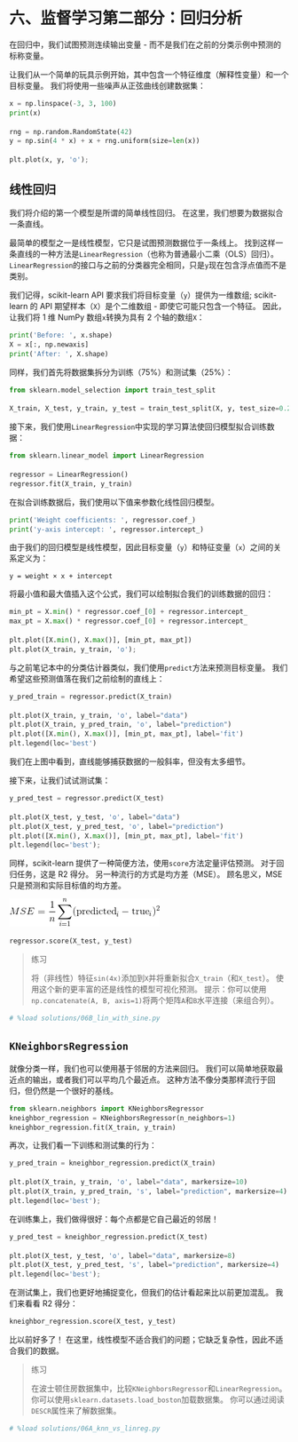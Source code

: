 # 六、监督学习第二部分：回归分析

在回归中，我们试图预测连续输出变量 - 而不是我们在之前的分类示例中预测的标称变量。

让我们从一个简单的玩具示例开始，其中包含一个特征维度（解释性变量）和一个目标变量。 我们将使用一些噪声从正弦曲线创建数据集：

```py
x = np.linspace(-3, 3, 100)
print(x)

rng = np.random.RandomState(42)
y = np.sin(4 * x) + x + rng.uniform(size=len(x))

plt.plot(x, y, 'o');
```

## 线性回归

我们将介绍的第一个模型是所谓的简单线性回归。 在这里，我们想要为数据拟合一条直线。

最简单的模型之一是线性模型，它只是试图预测数据位于一条线上。 找到这样一条直线的一种方法是`LinearRegression`（也称为普通最小二乘（OLS）回归）。 `LinearRegression`的接口与之前的分类器完全相同，只是`y`现在包含浮点值而不是类别。

我们记得，scikit-learn API 要求我们将目标变量（`y`）提供为一维数组; scikit-learn 的 API 期望样本（`X`）是个二维数组 - 即使它可能只包含一个特征。 因此，让我们将 1 维 NumPy 数组`x`转换为具有 2 个轴的数组`X`：

```py
print('Before: ', x.shape)
X = x[:, np.newaxis]
print('After: ', X.shape)
```

同样，我们首先将数据集拆分为训练（75%）和测试集（25%）：

```py
from sklearn.model_selection import train_test_split

X_train, X_test, y_train, y_test = train_test_split(X, y, test_size=0.25, random_state=42)
```

接下来，我们使用`LinearRegression`中实现的学习算法使回归模型拟合训练数据：

```py
from sklearn.linear_model import LinearRegression

regressor = LinearRegression()
regressor.fit(X_train, y_train)
```

在拟合训练数据后，我们使用以下值来参数化线性回归模型。

```py
print('Weight coefficients: ', regressor.coef_)
print('y-axis intercept: ', regressor.intercept_)
```

由于我们的回归模型是线性模型，因此目标变量（`y`）和特征变量（`x`）之间的关系定义为：

```
y = weight × x + intercept
```

将最小值和最大值插入这个公式，我们可以绘制拟合我们的训练数据的回归：

```py
min_pt = X.min() * regressor.coef_[0] + regressor.intercept_
max_pt = X.max() * regressor.coef_[0] + regressor.intercept_

plt.plot([X.min(), X.max()], [min_pt, max_pt])
plt.plot(X_train, y_train, 'o');
```

与之前笔记本中的分类估计器类似，我们使用`predict`方法来预测目标变量。 我们希望这些预测值落在我们之前绘制的直线上：

```py
y_pred_train = regressor.predict(X_train)

plt.plot(X_train, y_train, 'o', label="data")
plt.plot(X_train, y_pred_train, 'o', label="prediction")
plt.plot([X.min(), X.max()], [min_pt, max_pt], label='fit')
plt.legend(loc='best')
```

我们在上图中看到，直线能够捕获数据的一般斜率，但没有太多细节。

接下来，让我们试试测试集：

```py
y_pred_test = regressor.predict(X_test)

plt.plot(X_test, y_test, 'o', label="data")
plt.plot(X_test, y_pred_test, 'o', label="prediction")
plt.plot([X.min(), X.max()], [min_pt, max_pt], label='fit')
plt.legend(loc='best');
```

同样，scikit-learn 提供了一种简便方法，使用`score`方法定量评估预测。 对于回归任务，这是 R2 得分。 另一种流行的方式是均方差（MSE）。 顾名思义，MSE 只是预测和实际目标值的均方差。

![](img/tex3.gif)

```py
regressor.score(X_test, y_test)
```

> 练习
> 
> 将（非线性）特征`sin(4x)`添加到`X`并将重新拟合`X_train`（和`X_test`）。 使用这个新的更丰富的还是线性的模型可视化预测。
> 提示：你可以使用`np.concatenate(A, B, axis=1)`将两个矩阵`A`和`B`水平连接（来组合列）。

```py
# %load solutions/06B_lin_with_sine.py
```

## `KNeighborsRegression`

就像分类一样，我们也可以使用基于邻居的方法来回归。 我们可以简单地获取最近点的输出，或者我们可以平均几个最近点。 这种方法不像分类那样流行于回归，但仍然是一个很好的基线。

```py
from sklearn.neighbors import KNeighborsRegressor
kneighbor_regression = KNeighborsRegressor(n_neighbors=1)
kneighbor_regression.fit(X_train, y_train)
```

再次，让我们看一下训练和测试集的行为：

```py
y_pred_train = kneighbor_regression.predict(X_train)

plt.plot(X_train, y_train, 'o', label="data", markersize=10)
plt.plot(X_train, y_pred_train, 's', label="prediction", markersize=4)
plt.legend(loc='best');
```

在训练集上，我们做得很好：每个点都是它自己最近的邻居！

```py
y_pred_test = kneighbor_regression.predict(X_test)

plt.plot(X_test, y_test, 'o', label="data", markersize=8)
plt.plot(X_test, y_pred_test, 's', label="prediction", markersize=4)
plt.legend(loc='best');
```

在测试集上，我们也更好地捕捉变化，但我们的估计看起来比以前更加混乱。 我们来看看 R2 得分：

```py
kneighbor_regression.score(X_test, y_test)
```

比以前好多了！ 在这里，线性模型不适合我们的问题；它缺乏复杂性，因此不适合我们的数据。

> 练习
> 
> 在波士顿住房数据集中，比较`KNeighborsRegressor`和`LinearRegression`。 你可以使用`sklearn.datasets.load_boston`加载数据集。 你可以通过阅读`DESCR`属性来了解数据集。

```py
# %load solutions/06A_knn_vs_linreg.py
```
